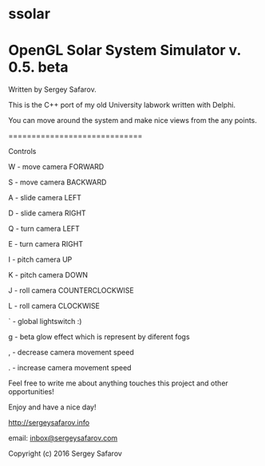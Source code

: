 # ssolar

OpenGL Solar System Simulator  v. 0.5. beta
===========================================

Written by Sergey Safarov.

This is the C++ port of my old University labwork written with Delphi.

You can move around the system and make nice views from the any points.

=============================

Controls

W - move camera FORWARD

S - move camera BACKWARD

A - slide camera LEFT

D - slide camera RIGHT

Q - turn camera LEFT

E - turn camera RIGHT


I - pitch camera UP

K - pitch camera DOWN

J - roll camera COUNTERCLOCKWISE

L - roll camera CLOCKWISE


` - global lightswitch :)

g - beta glow effect which is represent by diferent fogs


, - decrease camera movement speed

. - increase camera movement speed




Feel free to write me about anything touches this project and other opportunities!


Enjoy and have a nice day!


http://sergeysafarov.info

email: inbox@sergeysafarov.com


Copyright (c) 2016 Sergey Safarov
